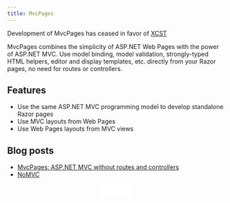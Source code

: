 ```yaml
---
title: MvcPages
---
```


<div class="note danger">
Development of MvcPages has ceased in favor of <a href="/XCST/">XCST</a>
</div>

MvcPages combines the simplicity of ASP.NET Web Pages with the power of ASP.NET MVC. Use model binding, model validation, strongly-typed HTML helpers, editor and display templates, etc. directly from your Razor pages, no need for routes or controllers.

Features
--------
- Use the same ASP.NET MVC programming model to develop standalone Razor pages
- Use MVC layouts from Web Pages
- Use Web Pages layouts from MVC views

Blog posts
----------
- [MvcPages: ASP.NET MVC without routes and controllers](/2012/11/mvcpages-aspnet-mvc-without-routes-and-controllers.html)
- [NoMVC](/2015/06/nomvc.html)

<div style="text-align: center">
   <iframe src="/github-btn.html?user={{site.github.owner_name}}&repo=MvcPages&type=star&size=large" frameborder="0" scrolling="0" width="80px" height="30px"></iframe>
</div>
